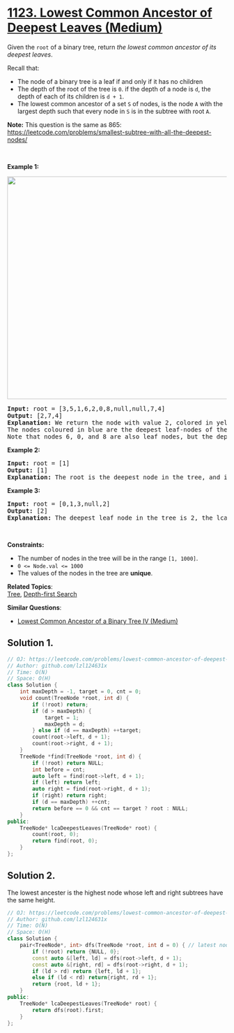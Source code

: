 # [1123. Lowest Common Ancestor of Deepest Leaves (Medium)](https://leetcode.com/problems/lowest-common-ancestor-of-deepest-leaves/)

<p>Given the <code>root</code> of a&nbsp;binary tree, return <em>the lowest common ancestor of its deepest leaves</em>.</p>

<p>Recall that:</p>

<ul>
	<li>The node of a binary tree is a leaf if and only if it has no children</li>
	<li>The depth of the root of the tree is <code>0</code>. if the depth of a node is <code>d</code>, the depth of each of its children&nbsp;is&nbsp;<code>d + 1</code>.</li>
	<li>The lowest common ancestor of a set <code>S</code> of nodes, is the node <code>A</code> with the largest depth such that every node in <code>S</code> is in the subtree with root <code>A</code>.</li>
</ul>

<p><strong>Note:</strong> This question is the same as 865: <a href="https://leetcode.com/problems/smallest-subtree-with-all-the-deepest-nodes/" target="_blank">https://leetcode.com/problems/smallest-subtree-with-all-the-deepest-nodes/</a></p>

<p>&nbsp;</p>
<p><strong>Example 1:</strong></p>
<img alt="" src="https://s3-lc-upload.s3.amazonaws.com/uploads/2018/07/01/sketch1.png" style="width: 600px; height: 510px;">
<pre><strong>Input:</strong> root = [3,5,1,6,2,0,8,null,null,7,4]
<strong>Output:</strong> [2,7,4]
<strong>Explanation:</strong> We return the node with value 2, colored in yellow in the diagram.
The nodes coloured in blue are the deepest leaf-nodes of the tree.
Note that nodes 6, 0, and 8 are also leaf nodes, but the depth of them is 2, but the depth of nodes 7 and 4 is 3.</pre>

<p><strong>Example 2:</strong></p>

<pre><strong>Input:</strong> root = [1]
<strong>Output:</strong> [1]
<strong>Explanation:</strong> The root is the deepest node in the tree, and it's the lca of itself.
</pre>

<p><strong>Example 3:</strong></p>

<pre><strong>Input:</strong> root = [0,1,3,null,2]
<strong>Output:</strong> [2]
<strong>Explanation:</strong> The deepest leaf node in the tree is 2, the lca of one node is itself.
</pre>

<p>&nbsp;</p>
<p><strong>Constraints:</strong></p>

<ul>
	<li>The number of nodes in the tree will be in the range <code>[1, 1000]</code>.</li>
	<li><code>0 &lt;= Node.val &lt;= 1000</code></li>
	<li>The values of the nodes in the tree&nbsp;are <strong>unique</strong>.</li>
</ul>


**Related Topics**:  
[Tree](https://leetcode.com/tag/tree/), [Depth-first Search](https://leetcode.com/tag/depth-first-search/)

**Similar Questions**:
* [Lowest Common Ancestor of a Binary Tree IV (Medium)](https://leetcode.com/problems/lowest-common-ancestor-of-a-binary-tree-iv/)

## Solution 1.

```cpp
// OJ: https://leetcode.com/problems/lowest-common-ancestor-of-deepest-leaves/
// Author: github.com/lzl124631x
// Time: O(N)
// Space: O(H)
class Solution {
    int maxDepth = -1, target = 0, cnt = 0;
    void count(TreeNode *root, int d) {
        if (!root) return;
        if (d > maxDepth) {
            target = 1;
            maxDepth = d;
        } else if (d == maxDepth) ++target;
        count(root->left, d + 1);
        count(root->right, d + 1);
    }
    TreeNode *find(TreeNode *root, int d) {
        if (!root) return NULL;
        int before = cnt;
        auto left = find(root->left, d + 1);
        if (left) return left;
        auto right = find(root->right, d + 1);
        if (right) return right;
        if (d == maxDepth) ++cnt;
        return before == 0 && cnt == target ? root : NULL;
    }
public:
    TreeNode* lcaDeepestLeaves(TreeNode* root) {
        count(root, 0);
        return find(root, 0);
    }
};
```

## Solution 2.

The lowest ancester is the highest node whose left and right subtrees have the same height.

```cpp
// OJ: https://leetcode.com/problems/lowest-common-ancestor-of-deepest-leaves/
// Author: github.com/lzl124631x
// Time: O(N)
// Space: O(H)
class Solution {
    pair<TreeNode*, int> dfs(TreeNode *root, int d = 0) { // latest node which has equal depth in left and right sub-trees; the corresponding height
        if (!root) return {NULL, 0};
        const auto &[left, ld] = dfs(root->left, d + 1);
        const auto &[right, rd] = dfs(root->right, d + 1);
        if (ld > rd) return {left, ld + 1};
        else if (ld < rd) return{right, rd + 1};
        return {root, ld + 1};
    }
public:
    TreeNode* lcaDeepestLeaves(TreeNode* root) {
        return dfs(root).first;
    }
};
```